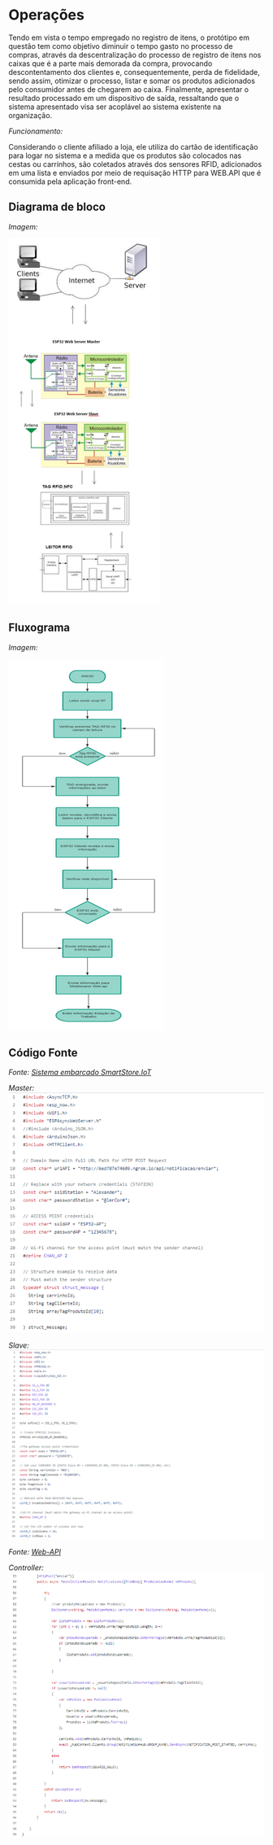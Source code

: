 # Operações

Tendo em vista o tempo empregado no registro de itens, o protótipo em questão tem como objetivo diminuir o tempo gasto no processo de compras, através da descentralização do processo de registro de itens nos caixas que é a parte mais demorada da compra, provocando descontentamento dos clientes e, consequentemente, perda de fidelidade, sendo assim, otimizar o processo, listar e somar os produtos adicionados pelo consumidor antes de chegarem ao caixa. Finalmente, apresentar o resultado processado em um dispositivo de saída, ressaltando que o sistema apresentado visa ser acoplável ao sistema existente na organização.

_Funcionamento:_

Considerando o cliente afiliado a loja, ele utiliza do cartão de identificação para logar no sistema e a medida que os produtos são colocados nas cestas ou carrinhos, são coletados através dos sensores RFID, adicionados em uma lista e enviados por meio de requisação HTTP para WEB.API que é consumida pela aplicação front-end.

## Diagrama de bloco

_Imagem:_

![](diagrama_bloco.PNG)

## Fluxograma

_Imagem:_

![](fluxograma.PNG)

## Código Fonte

_Fonte: [Sistema embarcado SmartStore.IoT](https://github.com/AlexanderVieira/SmartStore.IoT#readme)_

_Master:_
![](codigo_fonte_master.PNG)

_Slave:_
![](codigo_fonte_slave.PNG)

_Fonte: [Web-API](https://github.com/AlexanderVieira/SmartStoreASPNETCoreWebApi#readme)_

_Controller:_
![](controller_notifications.PNG)